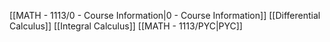 
[[MATH - 1113/0 - Course Information|0 - Course Information]]
[[Differential Calculus]]
[[Integral Calculus]]
[[MATH - 1113/PYC|PYC]]
